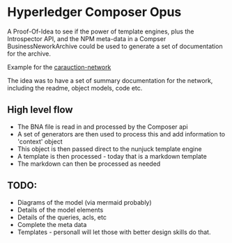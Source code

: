 # Hyperledger Composer Opus

A Proof-Of-Idea to see if the power of template engines, plus the Introspector API, and the NPM meta-data in a Compser BusinessNeworkArchive could be used to generate a set of documentation for the archive.  

Example for the [carauction-network](./test/out/carauction.md)

The idea was to have a set of summary documentation for the network, including the readme, object models, code etc. 

## High level flow
- The BNA file is read in and processed by the Composer api
- A set of generators are then used to process this and add information to 'context' object
- This object is then passed direct to the nunjuck template engine
- A template is then processed - today that is a markdown template
- The markdown can then be processed as needed

## TODO:
- Diagrams of the model (via mermaid probably)
- Details of the model elements
- Details of the queries, acls, etc
- Complete the meta data
- Templates - personall will let those with better design skills do that. 